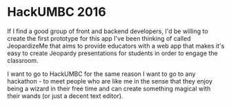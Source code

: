 # HackUMBC 2016

If I find a good group of front and backend developers, I'd be willing to create the first prototype for this app I've been thinking of called JeopardizeMe that aims to provide educators with a web app that makes it's easy to create Jeopardy presentations for students in order to engage the classroom.

I want to go to HackUMBC for the same reason I want to go to any hackathon - to meet people who are like me in the sense that they enjoy being a wizard in their free time and can create something magical with their wands (or just a decent text editor).
